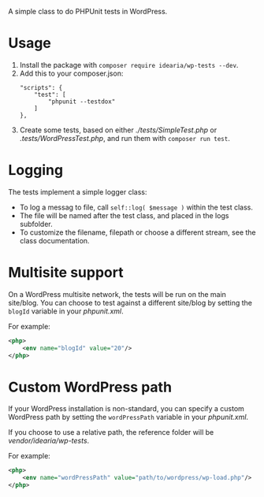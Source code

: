 A simple class to do PHPUnit tests in WordPress.

# Usage

1. Install the package with `composer require idearia/wp-tests --dev`.
1. Add this to your composer.json:
    ```
    "scripts": {
        "test": [
            "phpunit --testdox"
        ]
    },
    ```
1. Create some tests, based on either *./tests/SimpleTest.php* or *.tests/WordPressTest.php*, and run them with `composer run test`.

# Logging

The tests implement a simple logger class:

- To log a messag to file, call `self::log( $message )` within the test class.
- The file will be named after the test class, and placed in the logs subfolder.
- To customize the filename, filepath or choose a different stream, see the class documentation.

# Multisite support

On a WordPress multisite network, the tests will be run on the main site/blog. You can choose to test against a different site/blog by setting the `blogId` variable in your *phpunit.xml*.

For example:

```xml
<php>
    <env name="blogId" value="20"/>
</php>
````

# Custom WordPress path

If your WordPress installation is non-standard, you can specify a custom WordPress path by setting the `wordPressPath` variable in your *phpunit.xml*.

If you choose to use a relative path, the reference folder will be *vendor/idearia/wp-tests*.

For example:

```xml
<php>
    <env name="wordPressPath" value="path/to/wordpress/wp-load.php"/>
</php>
````
